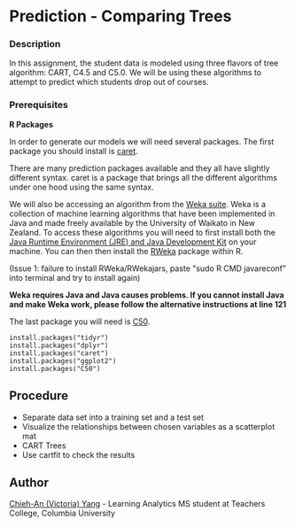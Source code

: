 # Prediction - Comparing Trees

### Description

In this assignment, the student data is modeled using three flavors of tree algorithm: CART, C4.5 and C5.0. We will be using these algorithms to attempt to predict which students drop out of courses.

### Prerequisites

**R Packages**

In order to generate our models we will need several packages. The first package you should install is [caret](https://cran.r-project.org/web/packages/caret/index.html).

There are many prediction packages available and they all have slightly different syntax. caret is a package that brings all the different algorithms under one hood using the same syntax. 

We will also be accessing an algorithm from the [Weka suite](https://www.cs.waikato.ac.nz/~ml/weka/). Weka is a collection of machine learning algorithms that have been implemented in Java and made freely available by the University of Waikato in New Zealand. To access these algorithms you will need to first install both the [Java Runtime Environment (JRE) and Java Development Kit](http://www.oracle.com/technetwork/java/javase/downloads/jre9-downloads-3848532.html) on your machine. You can then then install the [RWeka](https://cran.r-project.org/web/packages/RWeka/index.html) package within R.

(Issue 1: failure to install RWeka/RWekajars, paste "sudo R CMD javareconf" into terminal and try to install again)

**Weka requires Java and Java causes problems. If you cannot install Java and make Weka work, please follow the alternative instructions at line 121**

The last package you will need is [C50](https://cran.r-project.org/web/packages/C50/index.html).

```
install.packages("tidyr")
install.packages("dplyr")
install.packages("caret")
install.packages("ggplot2")
install.packages("C50")
```


## Procedure
* Separate data set into a training set and a test set
* Visualize the relationships between chosen variables as a scatterplot mat
* CART Trees
* Use cartfit to check the results



## Author
[Chieh-An (Victoria) Yang](https://www.linkedin.com/in/victoria-chieh-an-yang/) - Learning Analytics MS student at Teachers College, Columbia University


